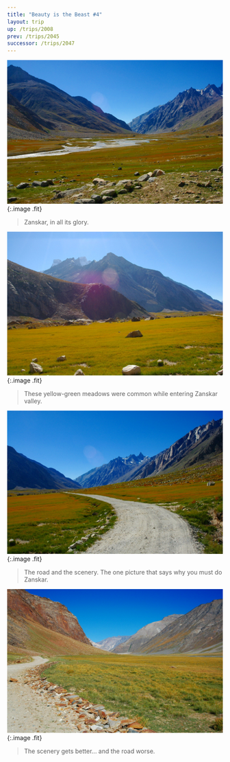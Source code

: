 ```yaml
---
title: "Beauty is the Beast #4"
layout: trip
up: /trips/2008
prev: /trips/2045
successor: /trips/2047
---
```


![DSC_0263.JPG](/images/photos/DSC_0263.JPG 'DSC_0263.JPG'){:.image .fit}

>  Zanskar, in all its glory. 

![DSC_0265.JPG](/images/photos/DSC_0265.JPG 'DSC_0265.JPG'){:.image .fit}

>  These yellow-green meadows were common while             entering Zanskar valley. 

![DSC_0266.JPG](/images/photos/DSC_0266.JPG 'DSC_0266.JPG'){:.image .fit}

>  The road and the scenery. The one picture that             says why you must do Zanskar. 

![DSC_0267.JPG](/images/photos/DSC_0267.JPG 'DSC_0267.JPG'){:.image .fit}

>  The scenery gets better... and the road worse.             


